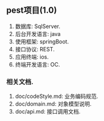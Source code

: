## pest项目(1.0)
1. 数据库: SqlServer.
1. 后台开发语言: java
1. 使用框架: springBoot.
1. 接口协议: REST.
1. 应用终端: ios.
1. 终端开发语言: OC.

### 相关文档.
1. doc/codeStyle.md: 业务编码规范.
1. doc/domain.md: 对象模型说明.
1. doc/api.md: 接口调用文档.



